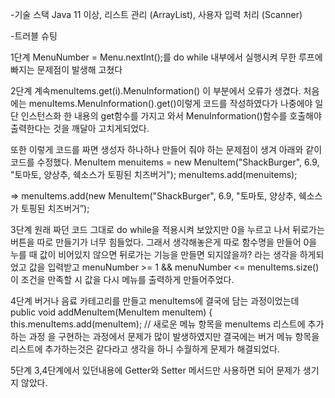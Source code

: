 
-기술 스택
Java 11 이상,
리스트 관리 (ArrayList),
사용자 입력 처리 (Scanner)

-트러블 슈팅

1단계
 MenuNumber = Menu.nextInt();를 do while 내부에서 실행시켜 무한 루프에 빠지는 문제점이 발생해 고쳤다

2단계
계속menuItems.get(i).MenuInformation() 이 부분에서 오류가 생겼다.
처음에는 menuItems.MenuInformation().get()이렇게 코드를 작성하였다가
나중에야 일단 인스턴스화 한 내용의 get함수를 가지고 와서  MenuInformation()함수를 호출해야 출력한다는 것을 깨달아 고치게되었다.

또한 이렇게 코드를 짜면 생성자 하나하나 만들어 줘야 하는 문제점이 생겨 아래와 같이 코드를 수정했다.
MenuItem menuitems = new MenuItem("ShackBurger", 6.9, "토마토, 양상추, 쉑소스가 토핑된 치즈버거");
menuItems.add(menuitems);

=> menuItems.add(new MenuItem("ShackBurger", 6.9, "토마토, 양상추, 쉑소스가 토핑된 치즈버거”); 


3단계 
원래 짜던 코드 그대로 do while을 적용시켜 보았지만 0을 누르고 나서 뒤로가는 버튼을 따로 만들기가 너무 힘들었다.
그래서 생각해놓은게 따로 함수명을 만들어 0을 누를 때 값이 비어있지 않으면 뒤로가는 기능을 만들면 되지않을까? 라는 생각을 하게되었고
값을 입력받고 menuNumber >= 1 && menuNumber <= menuItems.size() 이 조건을 만족할 시 값을 다시 메뉴를 출력하게 만들어주었다.


4단계
버거나 음료 카테고리를 만들고 menuItems에 결국에 담는 과정이었는데 public void addMenuItem(MenuItem menuItem) {
    this.menuItems.add(menuItem); // 새로운 메뉴 항목을 menuItems 리스트에 추가하는 과정
    을 구현하는 과정에서 문제가 많이 발생하였지만 결국에는 버거 메뉴 항목을 리스트에 추가하는것은 같다라고 생각을 하니 수월하게 문제가 해결되었다.

5단계
3,4단계에서 있던내용에 Getter와 Setter 메서드만 사용하면 되어 문제가 생기지 않았다.

